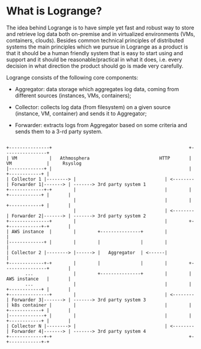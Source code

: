 # What is Logrange?

The idea behind Logrange is to have simple yet fast and robust way to store and retrieve log data both on-premise and in virtualized environments (VMs, containers, clouds). Besides common technical principles of distributed systems the main principles which we pursue in Logrange as a product is that it should be a human friendly system that is easy to start using and support and it should be reasonable/practical in what it does, i.e. every decision in what direction the product should go is made very carefully.

Logrange consists of the following core components:

- Aggregator: data storage which aggregates log data, coming from different sources (instances, VMs, containers);

- Collector: collects log data (from filesystem) on a given source (instance, VM, container) and sends it to Aggregator;

- Forwarder: extracts logs from Aggregator based on some criteria and sends them to a 3-rd party system.


```

+---------------+                                                   +----------------+
| VM            |   Athmosphera                          HTTP       | VM             |     Rsyslog
|-------------+ |                                                   | +------------+ |
| Collector 1 |--------> |                                 | <--------| Forwarder 1|-------> | -------> 3rd party system 1
+-------------+-+        |                                 |        | +------------+ |       |
                         |                                 |        | +------------+ |       |       
                         |                                 | <--------| Forwarder 2|-------> | -------> 3rd party system 2   
+---------------+        |                                 |        +-+------------+-+       |
| AWS instance  |        |        +---------------+        |                                 |
|-------------+ |        |        |               |        |                                 |
| Collector 2 |--------> |------> |   Aggregator  | <------|                                 |
+-------------+-+        |        |               |        |        +----------------+       |
       ...               |        +---------------+        |        | AWS instance   |       |
       ...               |                                 |        | +------------+ |       |
+---------------+        |                                 | <--------| Forwarder 3|-------> | -------> 3rd party system 3       
| k8s container |        |                                 |        | +------------+ |       |
|-------------+ |        |                                 |        | +------------+ |       |
| Collector N |--------> |                                 | <--------| Forwarder 4|-------> | -------> 3rd party system 4
+-------------+-+                                                   +-+------------+-+     

```